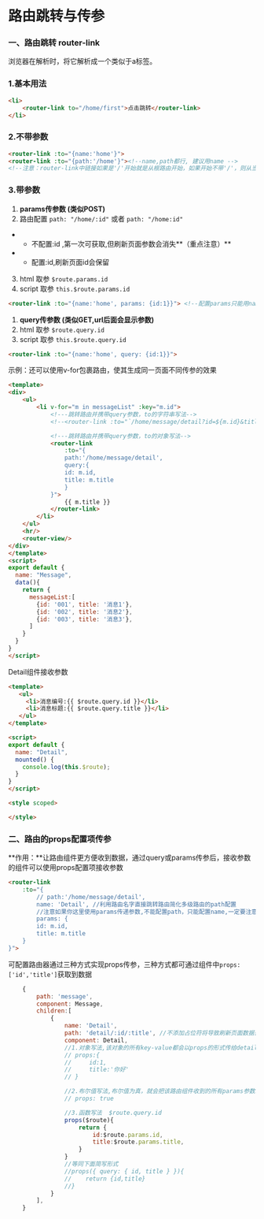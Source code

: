 # 路由跳转与传参

### 一、路由跳转 router-link

浏览器在解析时，将它解析成一个类似于a标签。

### 1.基本用法

```html
<li>
    <router-link to="/home/first">点击跳转</router-link>
</li>
```

### 2.不带参数

```html
<router-link :to="{name:'home'}"> 
<router-link :to="{path:'/home'}"><!--name,path都行, 建议用name -->
<!--注意：router-link中链接如果是'/'开始就是从根路由开始，如果开始不带'/'，则从当前路由开始。-->
```



### 3.带参数

1. **params传参数 (类似POST)**
2. 路由配置 `path: "/home/:id"` 或者 `path: "/home:id"` 
- - 不配置:id ,第一次可获取,但刷新页面参数会消失**（重点注意）**
- - 配置:id,刷新页面id会保留
3. html 取参 `$route.params.id`
4. script 取参 `this.$route.params.id`

```html
<router-link :to="{name:'home', params: {id:1}}"> <!--配置params只能用name-->
```

1. **query传参数 (类似GET,url后面会显示参数)**
2. html 取参 `$route.query.id`
3. script 取参 `this.$route.query.id`

```html
<router-link :to="{name:'home', query: {id:1}}"> 
```



示例：还可以使用v-for包裹路由，使其生成同一页面不同传参的效果

```html
<template>
<div>
    <ul>
        <li v-for="m in messageList" :key="m.id">
            <!---跳转路由并携带query参数，to的字符串写法-->
            <!--<router-link :to="`/home/message/detail?id=${m.id}&title=${m.title}`">{{ m.title }}</router-link>-->

            <!---跳转路由并携带query参数，to的对象写法-->
            <router-link
                :to="{
                path:'/home/message/detail',
                query:{
                id: m.id,
                title: m.title
                }
            }">
                {{ m.title }}
            </router-link>
    	</li>
    </ul>
    <hr/>
	<router-view/>
</div>
</template>
<script>
export default {
  name: "Message",
  data(){
    return {
      messageList:[
        {id: '001', title: '消息1'},
        {id: '002', title: '消息2'},
        {id: '003', title: '消息3'},
      ]
    }
  }
}
</script>
```

Detail组件接收参数

```html
<template>
   <ul>
     <li>消息编号:{{ $route.query.id }}</li>
     <li>消息标题:{{ $route.query.title }}</li>
   </ul>
</template>

<script>
export default {
  name: "Detail",
  mounted() {
    console.log(this.$route);
  }
}
</script>

<style scoped>

</style>

```

### 二、路由的props配置项传参

**作用：**让路由组件更方便收到数据，通过query或params传参后，接收参数的组件可以使用props配置项接收参数

```html
<router-link
    :to="{
        // path:'/home/message/detail',
        name: 'Detail', //利用路由名字直接跳转路由简化多级路由的path配置
        //注意如果你这里使用params传递参数,不能配置path，只能配置name,一定要注意
        params: {
        id: m.id,
        title: m.title
    }
}">
```

可配置路由器通过三种方式实现props传参，三种方式都可通过组件中`props:['id','title']`获取到数据

```js
	{
    	path: 'message',
    	component: Message,
        children:[
            {
                name: 'Detail',
                path: 'detail/:id/:title', //不添加占位符将导致刷新页面数据丢失
                component: Detail,
                //1.对象写法,该对象的所有key-value都会以props的形式传给detail组件(死数据)
                // props:{
                //     id:1,
                //     title:'你好'
                // }

                //2.布尔值写法,布尔值为真，就会把该路由组件收到的所有params参数以props的形式传递给detail组件,query参数将不生效
                // props: true

                //3.函数写法  $route.query.id
                props($route){
                    return {
                        id:$route.params.id,
                        title:$route.params.title,
                    }
                }
                //等同下面简写形式
                //props({ query: { id, title } }){
                //    return {id,title}
                //}
            }
        ],
	}
```